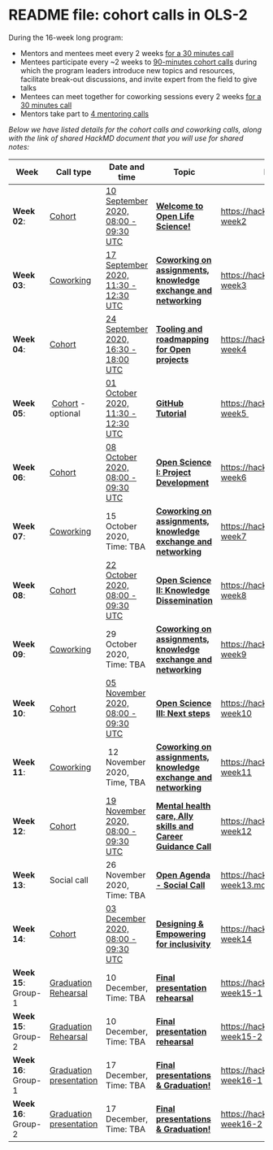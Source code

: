 # README file: cohort calls in OLS-2

During the 16-week long program:

-   Mentors and mentees meet every 2 weeks [for a 30 minutes call](https://openlifesci.org/ols-2#mentor-mentee-calls)
-   Mentees participate every ~2 weeks to [90-minutes cohort calls](https://openlifesci.org/ols-2#cohort-calls) during which the program leaders introduce new topics and resources, facilitate break-out discussions, and invite expert from the field to give talks
-   Mentees can meet together for coworking sessions every 2 weeks [for a 30 minutes call](https://openlifesci.org/ols-2#coworking-calls)
-   Mentors take part to [4 mentoring calls](https://openlifesci.org/ols-2#mentors-calls)

*Below we have listed details for the cohort calls and coworking calls, along with the link of shared HackMD document that you will use for shared notes:*

| Week | Call type | Date and time | Topic | HackMD notes |
| ---- | --------- | ------------- | ----- | ------------ |
| **Week 02**: | [Cohort](https://openlifesci.org/ols-2#cohort-calls) | [10 September 2020, 08:00 - 09:30 UTC](https://arewemeetingyet.com/London/2020-09-10/09:00/week-2-cohort-call) | [**Welcome to Open Life Science!**](https://openlifesci.org/ols-2/schedule#week-02) | https://hackmd.io/@openlifesci/ols2-week2 |
| **Week 03**: | [Coworking](https://openlifesci.org/ols-2#coworking-calls) | [17 September 2020, 11:30 - 12:30 UTC](https://arewemeetingyet.com/London/2020-09-17/12:30/week-3-coworking-call)  | [**Coworking on assignments, knowledge exchange and networking**](https://openlifesci.org/ols-2/schedule#week-03) | https://hackmd.io/@openlifesci/ols2-week3 |
| **Week 04**: | [Cohort](https://openlifesci.org/ols-2#cohort-calls) | [24 September 2020, 16:30 - 18:00 UTC](https://arewemeetingyet.com/London/2020-09-24/17:30/week-4-cohort-call)  | [**Tooling and roadmapping for Open projects**](https://openlifesci.org/ols-2/schedule#week-04) | https://hackmd.io/@openlifesci/ols2-week4 |
| **Week 05**: | [Cohort](https://openlifesci.org/ols-2#cohort-calls) - optional | [01 October 2020, 11:30 - 12:30 UTC](https://arewemeetingyet.com/London/2020-10-01/12:30/week-5-cohort-call)   | [**GitHub Tutorial**](https://openlifesci.org/ols-2/schedule#week-05) | https://hackmd.io/@openlifesci/ols2-week5  |
| **Week 06**: | [Cohort](https://openlifesci.org/ols-2#cohort-calls) | [08 October 2020, 08:00 - 09:30 UTC](https://arewemeetingyet.com/London/2020-10-08/09:00/week-6-cohort-call) | [**Open Science I: Project Development**](https://openlifesci.org/ols-2/schedule#week-06) | https://hackmd.io/@openlifesci/ols2-week6 |
| **Week 07**: | [Coworking](https://openlifesci.org/ols-2#coworking-calls) | 15 October 2020, Time: TBA | [**Coworking on assignments, knowledge exchange and networking**](https://openlifesci.org/ols-2/schedule#week-07) | https://hackmd.io/@openlifesci/ols2-week7 |
| **Week 08**: | [Cohort](https://openlifesci.org/ols-2#cohort-calls) | [22 October 2020, 08:00 - 09:30 UTC](https://arewemeetingyet.com/London/2020-10-22/09:00/week-2-cohort-call) | [**Open Science II: Knowledge Dissemination**](https://openlifesci.org/ols-2/schedule#week-08) | https://hackmd.io/@openlifesci/ols2-week8 |
| **Week 09**: | [Coworking](https://openlifesci.org/ols-2#coworking-calls) | 29 October 2020, Time: TBA | [**Coworking on assignments, knowledge exchange and networking**](https://openlifesci.org/ols-2/schedule#week-09) | https://hackmd.io/@openlifesci/ols2-week9 |
| **Week 10**: | [Cohort](https://openlifesci.org/ols-2#cohort-calls) |  [05 November 2020, 08:00 - 09:30 UTC](https://arewemeetingyet.com/London/2020-11-05/09:00/week-10-cohort-call) | [**Open Science III: Next steps**](https://openlifesci.org/ols-2/schedule#week-10) | https://hackmd.io/@openlifesci/ols2-week10 |
| **Week 11**: | [Coworking](https://openlifesci.org/ols-2#coworking-calls) | 12 November 2020, Time, TBA | [**Coworking on assignments, knowledge exchange and networking**](https://openlifesci.org/ols-2/schedule#week-11) | https://hackmd.io/@openlifesci/ols2-week11 |
| **Week 12**: | [Cohort](https://openlifesci.org/ols-2#cohort-calls) | [19 November 2020, 08:00 - 09:30 UTC](https://arewemeetingyet.com/London/2020-11-19/09:00/week-12-cohort-call) | [**Mental health care, Ally skills and Career Guidance Call**](https://openlifesci.org/ols-2/schedule#week-12) | https://hackmd.io/@openlifesci/ols2-week12 |
| **Week 13**: | Social call | 26 November 2020, Time: TBA  | [**Open Agenda - Social Call**](https://openlifesci.org/ols-2/schedule#week-13) | https://hackmd.io/@openlifesci/ols2-week13.md |
| **Week 14**: | [Cohort](https://openlifesci.org/ols-2#cohort-calls) |  [03 December 2020, 08:00 - 09:30 UTC](https://arewemeetingyet.com/London/2020-12-03/09:00/week-14-cohort-call) | [**Designing & Empowering for inclusivity**](https://openlifesci.org/ols-2/schedule#week-14) | https://hackmd.io/@openlifesci/ols2-week14 |
| **Week 15**: Group-1 | [Graduation Rehearsal](https://openlifesci.org/ols-2#cohort-calls) | 10 December, Time: TBA | [**Final presentation rehearsal**](https://openlifesci.org/ols-2/schedule#week-15) | https://hackmd.io/@openlifesci/ols2-week15-1 | 
| **Week 15**: Group-2 | [Graduation Rehearsal](https://openlifesci.org/ols-2#cohort-calls) | 10 December, Time: TBA | [**Final presentation rehearsal**](https://openlifesci.org/ols-2/schedule#week-15) | https://hackmd.io/@openlifesci/ols2-week15-2 |
| **Week 16**: Group-1 | [Graduation presentation](https://openlifesci.org/ols-2#cohort-calls) | 17 December, Time: TBA | [**Final presentations & Graduation!**](https://openlifesci.org/ols-2/schedule#week-16) | https://hackmd.io/@openlifesci/ols2-week16-1 |
| **Week 16**: Group-2 | [Graduation presentation](https://openlifesci.org/ols-2#cohort-calls) | 17 December, Time: TBA | [**Final presentations & Graduation!**](https://openlifesci.org/ols-2/schedule#week-16) | https://hackmd.io/@openlifesci/ols2-week16-2 |


